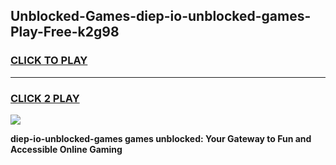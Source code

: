 
## Unblocked-Games-diep-io-unblocked-games-Play-Free-k2g98
<h3>
<a href="https://premium76.site?title=diep-io-unblocked-games&ref=22A">CLICK TO PLAY</a></h3>
<hr>

<h3>
<a href="https://premium76.site?title=diep-io-unblocked-games&ref=22A">CLICK 2 PLAY</a>
  
</h3>

<a href="https://premium76.site?title=diep-io-unblocked-games&ref=22A"><img src="https://clearcache.store/games.png"></a>


**diep-io-unblocked-games games unblocked: Your Gateway to Fun and Accessible Online Gaming**
